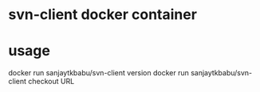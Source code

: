 # svn-client docker container

# usage

docker run sanjaytkbabu/svn-client version
docker run sanjaytkbabu/svn-client checkout URL


